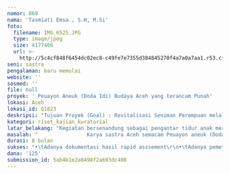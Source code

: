 ```yaml
---
nomor: 869
nama: 'Tasmiati Emsa., S.H, M.Si'
foto:
  filename: IMG_6525.JPG
  type: image/jpeg
  size: 4177466
  url: >-
    http://5c4cf848f6454dc02ec8-c49fe7e7355d384845270f4a7a0a7aa1.r53.cf2.rackcdn.com/034b2353-cad4-4e28-840b-4cc7f698c954/IMG_6525.JPG
seni: sastra
pengalaman: baru memulai
website: ''
sosmed: ''
file: null
proyek: ' Peuayon Aneuk (Doda Idi) Budaya Aceh yang terancam Punah'
lokasi: Aceh
lokasi_id: Q1823
deskripsi: "Tujuan Proyek (Goal) : Revitalisasi Seniman Perempuan melalui karya seni dalam mewujudkan Aceh yang berbudaya dan bermartabat. \r\n\r\nTujuan Khusus (Purpose)\r\n•\tTerpetakan potensi perempuan pecinta seni  di Aceh Besar.\r\n•\tTerbukanya Ruang bagi perempuan untuk menampilkan karya seninya. \r\n•\tTerdokumentasikan karya seni perempuan dalam sebuah Video Dokumenter. \r\n\r\nHasil (Output)\r\na.\tMeningkatkan kapasitas perempuan  dibidang seni.\r\nb.\tTerpublikasinya hasil karya seni perempuan dalam Peuayon Aneuk (Doda idi)  . \r\nc.\tTersosialisasinya Peuayon Aneuk (Doda idi) kepada  masyarakat.\r\nd.\tMeningkatnya pemahaman masyarakat  dalam  menjaga dan melestarikan Peuayon Aneuk (Doda idi). \r\n\r\nKegiatan \r\na.\tRapid Assessment \r\nRapid Assessment dilakukan di Kabupaten Aceh Besar, yang bertujuan untuk memetakan kembali perempuan-perempuan pecinta seni. Kegiatan dilakukan dengan menggunakan wawacancara dan kuisioner. \r\nb.\tPerlombaan Peuayon Aneuk (Doda Idi)\r\nLomba bertujuan untuk membuka ruang bagi perempuan pecinta seni untuk dapat menyalurkan minat, bakat serta potensi seni yang dimilikinya kepada publik. Lomba Peuayon aneuk (Doda Idi) akan dilakukan di Banda Aceh \r\nc.\tVideo Dokumenter\r\nSeluruh hasil kegiatan karya seni perempuan akan dipublikasikan secara luas dengan pemilihan media yang tepat, murah, efesien, dan efektif agar informasi ini dapat disampaikan kepada masyarakat. Video documenter ini akan merangkum seluruh kegiatan program mulai dari  rapid assesement dan perlombaan.  \r\n"
kategori: riset_kajian_kuratorial
latar_belakang: "Kegiatan bersenandung sebagai pengantar tidur anak merupakan salah satu aktifitas budaya yang menghiasi kehidupan masyarakat Aceh. Aktifitas yang menjadi warisan  turun-temurun tersebut dianggap penting karena mampu menjalin interaksi sosial pertama antara ibu dengan anak serta membangun perkembangan otak anak sejak dalam buaian, diantaranya pengenalan terhadap Bahasa ibu, melodi, irama, tangga nada, dan tatanan nilai dalam budaya yang berisi petuah (tunjuk ajar) dan prinsip hidup. \r\n           Interaksi sosial pertama antara ibu dengan anak melalui senandung dapat dikatakan sebagai bentuk “komunikasi unik” karena memiliki potensi besar kepada si anak. Keunikan komunikasi terletak pada sistem kode bahasa (verbal dan non verbal) yang hanya dimengerti antara ibu dengan anak. Doda idi berasal dari dua kata dalam bahasa Aceh, yaitu doda dan idi. Kata Doda yang sering disebut peudoda berarti bergoyang sedangkan kata idi atau dodi berarti berayun. \r\n              Anak-anak di Aceh semenjak dalam ayunan telah ditanamkan idiologi-idiologi untuk berperang melawan kaum-kaum yang berani mengginjak injak harkat dan martabat bangsanya. Realita saat ini hikayat dan syair syair tersebut hampir tidak pernah kita dengarkan lagi. \r\n\r\n"
masalah: "                Karya sastra Aceh semacam Peuayon aneuk (Doda Idi) sekarang sudah jarang ditemukan dalam masyarakat, generasi Aceh sekarang banyak yang tidak mengenal bagaimana bentuk-bentuk karya sastra seperti Peuayon aneuk (Doda Idi). Sekarang kita hanya mendengar di Aceh dahulu pernah lahir pujangga-pujangga besar yang terkenal dipelosok negeri. \r\n                Ibu dapat berperan sangat fundamental dalam mengkonstruksi pikiran dan perilaku anak-anak, Ibu adalah kekuatan yang maha dahsyat yang dimiliki seorang anak untuk menjaga mereka dengan kasih sayang mereka menidurkan anak dengan lagu khusus yang berisi petuah menjadi anak yang baik, berbakti pada orang tua, punya daya juang (jihad) tinggi di jalan Allah dan dalam hidup anak-anak mereka kelak. Doda idi ternyata memiliki satu tujuan, yakni berguna untuk pengelolaan rasa percaya diri seorang anak yang dibangun melalui senandung pengantar tidur sejak anak dalam buaian\r\n                 Minimnya pengetahuan dan penghayatan terhadap nilai-nilai adat dan budaya  tanpa disadari telah membuat mereka lupa akan adatnya sendiri .Sikap yang ditunjukkan sebagian besar generasi muda Aceh terkesan mulai menjauh dari budaya, adat dan bahasa Aceh. Sikap ini sangatlah berbahaya dan tidak bisa dibiarkan begitu saja, bila kita tidak ingin identitas dan karakter dari nilai-nilai adat Aceh terkikis dari jiwa generasi muda kita di kemudian hari.\r\n"
durasi: 8 bulan
sukses: "•\tAdanya dokumentasi hasil rapid asssement\r\n•\tAdanya pemetaan potensi perempuan pecinta seni\r\n•\tAdanya sejumlah perempuan yang  mengikuti perlombaan Doda Idi\r\n•\tAdanya pemenang lomba \r\n•\tAdanya video dokumenter\r\n•\tTerdokumentasikannya seluruh kegiatan \r\n"
dana: '125'
submission_id: 5ab4b1e2a8498f2a693dc408
---
```

